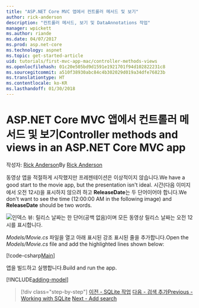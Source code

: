```yaml
---
title: "ASP.NET Core MVC 앱에서 컨트롤러 메서드 및 보기"
author: rick-anderson
description: "컨트롤러 메서드, 보기 및 DataAnnotations 작업"
manager: wpickett
ms.author: riande
ms.date: 04/07/2017
ms.prod: asp.net-core
ms.technology: aspnet
ms.topic: get-started-article
uid: tutorials/first-mvc-app-mac/controller-methods-views
ms.openlocfilehash: 01c20e505bd9d1591e1921701f94d102822231c8
ms.sourcegitcommit: a510f38930abc84c4b302029d019a34dfe76823b
ms.translationtype: HT
ms.contentlocale: ko-KR
ms.lasthandoff: 01/30/2018
---
```

# <a name="controller-methods-and-views-in-an-aspnet-core-mvc-app"></a><span data-ttu-id="a622d-103">ASP.NET Core MVC 앱에서 컨트롤러 메서드 및 보기</span><span class="sxs-lookup"><span data-stu-id="a622d-103">Controller methods and views in an ASP.NET Core MVC app</span></span>

<span data-ttu-id="a622d-104">작성자: [Rick Anderson](https://twitter.com/RickAndMSFT)</span><span class="sxs-lookup"><span data-stu-id="a622d-104">By [Rick Anderson](https://twitter.com/RickAndMSFT)</span></span>

<span data-ttu-id="a622d-105">동영상 앱을 적절하게 시작했지만 프레젠테이션은 이상적이지 않습니다.</span><span class="sxs-lookup"><span data-stu-id="a622d-105">We have a good start to the movie app, but the presentation isn't ideal.</span></span> <span data-ttu-id="a622d-106">시간(다음 이미지에서 오전 12시)을 표시하지 않으려 하고 **ReleaseDate**는 두 단어이어야 합니다.</span><span class="sxs-lookup"><span data-stu-id="a622d-106">We don't want to see the time (12:00:00 AM in the following image) and **ReleaseDate** should be two words.</span></span>

![인덱스 뷰: 릴리스 날짜는 한 단어(공백 없음)이며 모든 동영상 릴리스 날짜는 오전 12시를 표시합니다.](../../tutorials/first-mvc-app/working-with-sql/_static/m55.png)

<span data-ttu-id="a622d-108">*Models/Movie.cs* 파일을 열고 아래 표시된 강조 표시된 줄을 추가합니다.</span><span class="sxs-lookup"><span data-stu-id="a622d-108">Open the *Models/Movie.cs* file and add the highlighted lines shown below:</span></span>

[!code-csharp[Main](../../tutorials/first-mvc-app/start-mvc/sample/MvcMovie/Models/MovieDate.cs?name=snippet_1&highlight=2,11-12)]

<span data-ttu-id="a622d-109">앱을 빌드하고 실행합니다.</span><span class="sxs-lookup"><span data-stu-id="a622d-109">Build and run the app.</span></span>

<!-- include start
![MVC Movie application open browser showing movie data](../../tutorials/first-mvc-app/working-with-sql/_static/m55.png)

 -->

[!INCLUDE[adding-model](../../includes/mvc-intro/controller-methods-views.md)]

>[!div class="step-by-step"]
<span data-ttu-id="a622d-110">[이전 - SQLite 작업](working-with-sql.md)
[다음 - 검색 추가](search.md)</span><span class="sxs-lookup"><span data-stu-id="a622d-110">[Previous - Working with SQLite](working-with-sql.md)
[Next - Add search](search.md)</span></span>
